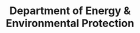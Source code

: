 ---
schema: default
title: Department of Energy & Environmental Protection
description: >-
  The Connecticut Department of Energy and Environmental Protection (DEEP) is
  charged with conserving, improving and protecting the natural resources and
  the environment of the state of Connecticut as well as making cheaper, cleaner
  and more reliable energy available for the people and businesses of the state.
logo: 'http://www.ct.gov/deep/lib/deep/v4deep/deep_v4_header_01.gif'
---